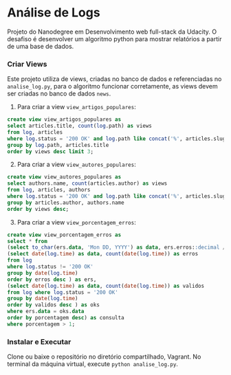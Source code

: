 # Análise de Logs
Projeto do Nanodegree em Desenvolvimento web full-stack da Udacity.
O desafiso é desenvolver um algoritmo python para mostrar relatórios a partir de uma base de dados.

### Criar Views
Este projeto utiliza de views, criadas no banco de dados e referenciadas no `analise_log.py`, para o algoritmo funcionar corretamente, as views devem ser criadas no banco de dados `news`.

1) Para criar a view `view_artigos_populares`:
```sql
create view view_artigos_populares as
select articles.title, count(log.path) as views
from log, articles
where log.status = '200 OK' and log.path like concat('%', articles.slug)
group by log.path, articles.title
order by views desc limit 3;
```

2) Para criar a view `view_autores_populares`:
```sql
create view view_autores_populares as
select authors.name, count(articles.author) as views
from log, articles, authors
where log.status = '200 OK' and log.path like concat('%', articles.slug) and articles.author=authors.id
group by articles.author, authors.name
order by views desc;
```

3) Para criar a view `view_porcentagem_erros`:
```sql
create view view_porcentagem_erros as
select * from
(select to_char(ers.data, 'Mon DD, YYYY') as data, ers.erros::decimal / oks.validos * 100 as porcentagem from
(select date(log.time) as data, count(date(log.time)) as erros
from log
where log.status != '200 OK'
group by date(log.time)
order by erros desc ) as ers,
(select date(log.time) as data, count(date(log.time)) as validos
from log where log.status = '200 OK'
group by date(log.time)
order by validos desc ) as oks
where ers.data = oks.data
order by porcentagem desc) as consulta
where porcentagem > 1;
```

### Instalar e Executar
Clone ou baixe o repositório no diretório compartilhado, Vagrant.
No terminal da máquina virtual, execute `python analise_log.py`.
